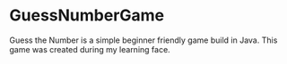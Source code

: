 # GuessNumberGame
Guess the Number is a simple beginner friendly game build in Java. This game was created during my learning face.
